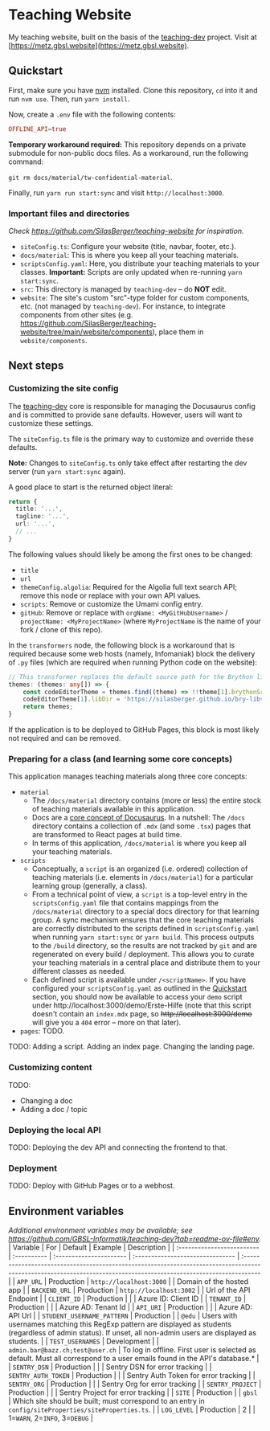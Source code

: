 # Teaching Website
My teaching website, built on the basis of the [teaching-dev](https://github.com/GBSL-Informatik/teaching-dev) project. Visit at [https://metz.gbsl.website](https://metz.gbsl.website).

## Quickstart
First, make sure you have [nvm](https://github.com/nvm-sh/nvm) installed. Clone this repository, `cd` into it and run `nvm use`. Then, run `yarn install`.

Now, create a `.env` file with the following contents:

```conf
OFFLINE_API=true
```

**Temporary workaround required:** This repository depends on a private submodule for non-public docs files. As a workaround, run the following command:

`git rm docs/material/tw-confidential-material`.

Finally, run `yarn run start:sync` and visit `http://localhost:3000`.

### Important files and directories
_Check https://github.com/SilasBerger/teaching-website for inspiration._
- `siteConfig.ts`: Configure your website (title, navbar, footer, etc.).
- `docs/material`: This is where you keep all your teaching materials.
- `scriptsConfig.yaml`: Here, you distribute your teaching materials to your classes. **Important:** Scripts are only updated when re-running `yarn start:sync`.
- `src`: This directory is managed by `teaching-dev` – do **NOT** edit.
- `website`: The site's custom "src"-type folder for custom components, etc. (not managed by `teaching-dev`). For instance, to integrate components from other sites (e.g. https://github.com/SilasBerger/teaching-website/tree/main/website/components), place them in `website/components`.

## Next steps
### Customizing the site config 
The [teaching-dev](https://github.com/GBSL-Informatik/teaching-dev) core is responsible for managing the Docusaurus config and is committed to provide sane defaults. However, users will want to customize these settings.

The `siteConfig.ts` file is the primary way to customize and override these defaults.

**Note:** Changes to `siteConfig.ts` only take effect after restarting the dev server (run `yarn start:sync` again).

A good place to start is the returned object literal:

```ts
return {
  title: '...',
  tagline: '...',
  url: '...',
  // ...
}
```

The following values should likely be among the first ones to be changed:
- `title`
- `url`
- `themeConfig.algolia`: Required for the Algolia full text search API; remove this node or replace with your own API values.
- `scripts`: Remove or customize the Umami config entry.
- `gitHub`: Remove or replace with `orgName: <MyGitHubUsername>` / `projectName: <MyProjectName>` (where `MyProjectName` is the name of your fork / clone of this repo).

In the `transformers` node, the following block is a workaround that is required because some web hosts (namely, Infomaniak) block the delivery of `.py` files (which are required when running Python code on the website):

```ts
// This transformer replaces the default source path for the Brython libs to a GitHub Pages page because some web hosts refuse to deliver .py files.
themes: (themes: any[]) => {
    const codeEditorTheme = themes.find((theme) => !!theme[1].brythonSrc);
    codeEditorTheme[1].libDir = 'https://silasberger.github.io/bry-libs/';
    return themes;
}
```

If the application is to be deployed to GitHub Pages, this block is most likely not required and can be removed.

### Preparing for a class (and learning some core concepts)
This application manages teaching materials along three core concepts:
- `material`
  - The `/docs/material` directory contains (more or less) the entire stock of teaching materials available in this application.
  - Docs are a [core concept of Docusaurus](https://docusaurus.io/docs/docs-introduction). In a nutshell: The `/docs` directory contains a collection of `.mdx` (and some `.tsx`) pages that are transformed to React pages at build time.
  - In terms of this application, `/docs/material` is where you keep all your teaching materials.
- `scripts`
  - Conceptually, a `script` is an organized (i.e. ordered) collection of teaching materials (i.e. elements in `/docs/material`) for a particular learning group (generally, a class).
  - From a technical point of view, a `script` is a top-level entry in the `scriptsConfig.yaml` file that contains mappings from the `/docs/material` directory to a special docs directory for that learning group. A sync mechanism ensures that the core teaching materials are correctly distributed to the scripts defined in `scriptsConfig.yaml` when running `yarn start:sync` or `yarn build`. This process outputs to the `/build` directory, so the results are not tracked by `git` and are regenerated on every build / deployment. This allows you to curate your teaching materials in a central place and distribute them to your different classes as needed.
  - Each defined script is available under `/<scriptName>`. If you have configured your `scriptsConfig.yaml` as outlined in the [Quickstart](#quickstart) section, you should now be available to access your `demo` script under http://localhost:3000/demo/Erste-Hilfe (note that this script doesn't contain an `index.mdx` page, so <s>http://localhost:3000/demo</s> will give you a `404` error – more on that later).
- `pages`: TODO.

TODO: Adding a script. Adding an index page. Changing the landing page.

### Customizing content
TODO:
- Changing a doc
- Adding a doc / topic

### Deploying the local API
TODO: Deploying the dev API and connecting the frontend to that.

### Deployment
TODO: Deploy with GitHub Pages or to a webhost.

## Environment variables
_Additional environment variables may be available; see https://github.com/GBSL-Informatik/teaching-dev?tab=readme-ov-file#env._
| Variable                   | For         | Default                 | Example                          | Description                                                                                                                                                        |
| :------------------------- | :---------- | :---------------------- | :------------------------------- | :----------------------------------------------------------------------------------------------------------------------------------------------------------------- |
| `APP_URL`                  | Production  | `http://localhost:3000` |                                  | Domain of the hosted app                                                                                                                                           |
| `BACKEND_URL`              | Production  | `http://localhost:3002` |                                  | Url of the API Endpoint                                                                                                                                            |
| `CLIENT_ID`                | Production  |                         |                                  | Azure ID: Client ID                                                                                                                                                |
| `TENANT_ID`                | Production  |                         |                                  | Azure AD: Tenant Id                                                                                                                                                |
| `API_URI`                  | Production  |                         |                                  | Azure AD: API Url                                                                                                                                                  |
| `STUDENT_USERNAME_PATTERN` | Production  |                         | `@edu`                           | Users with usernames matching this RegExp pattern are displayed as students (regardless of admin status). If unset, all non-admin users are displayed as students. |
| `TEST_USERNAMES`           | Development |                         | `admin.bar@bazz.ch;test@user.ch` | To log in offline. First user is selected as default. Must all correspond to a user emails found in the API's database.\*                                          |
| `SENTRY_DSN`               | Production  |                         |                                  | Sentry DSN for error tracking                                                                                                                                      |
| `SENTRY_AUTH_TOKEN`        | Production  |                         |                                  | Sentry Auth Token for error tracking                                                                                                                               |
| `SENTRY_ORG`               | Production  |                         |                                  | Sentry Org for error tracking                                                                                                                                      |
| `SENTRY_PROJECT`           | Production  |                         |                                  | Sentry Project for error tracking                                                                                                                                  |
| `SITE`                     | Production  |                         | `gbsl`                           | Which site should be built; must correspond to an entry in `config/siteProperties/siteProperties.ts`.                                                              |
| `LOG_LEVEL`                | Production  | 2                       |                                  | 1=`WARN`, 2=`INFO`, 3=`DEBUG`                                                                                                                                      |
